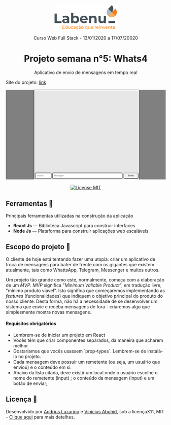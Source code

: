 <p align="center">
<img src="./assets/Labenu.png" alt="slogan Labenu" width="200px">
</p>

<p align="center">Curso Web Full Stack - 13/01/2020 a 17/07/20020</p>


<h1 align="center">
Projeto semana n°5: Whats4
</h1>

<p align="center">Aplicativo de envio de mensagens em tempo real</p>

Site do projeto: [link](http://freezing-kittens.surge.sh/)

<img src="./assets/gif-whats4.gif" alt="gif-projeto-whats4"></img>

<p align="center">
  <a href="https://opensource.org/licenses/MIT">
    <img src="https://img.shields.io/badge/License-MIT-blue.svg" alt="License MIT">
  </a>
</p>


## Ferramentas :wrench:
Principais ferramentas utilizadas na construção da aplicação

- **React Js** — Biblioteca Javascript para construir interfaces
- **Node Js** — Plataforma para construir aplicações web escaláveis

## Escopo do projeto :pushpin:
O cliente de hoje está tentando fazer uma utopia: criar um aplicativo de troca de mensagens para bater de frente com os gigantes que existem atualmente, tais como WhattsApp, Telegram, Messenger e muitos outros. 

Um projeto tão grande como este, normalmente, começa com a elaboração de um *MVP*. *MVP* significa "*Minimum Valiable Product*", em tradução livre, "mínimo produto viável". Isto significa que começaremos implementando as *features* (funcionalidades) que indiquem o objetivo principal do produto do nosso cliente. Desta forma, não há a necessidade de se desenvolver um sistema que envie e receba mensagens de fora - criaremos algo que simplesmente mostra novas mensagens.

#### Requisitos obrigatórios ####
<ul>
 <li>Lembrem-se de iniciar um projeto em React

 <li>Vocês têm que criar componentes separados, da maneira que acharem melhor

 <li>Gostaríamos que vocês usassem `prop-types`. Lembrem-se de instalá-lo no projeto.

 <li>Cada mensagem deve possuir um remetente (ou seja, um usuário que enviou) e o conteúdo em si.

 <li>Abaixo da lista citada, deve existir um local onde o usuário escolhe o nome do remetente (input) ; o conteúdo da mensagem (input) e um botão de enviar;

 </ul>
 

## Licença :page_with_curl:

Desenvolvido por [Andrius Lazarino](https://github.com/andriusrl) e [Vinícius Abuhid](https://github.com/ViniciusAbuhid), sob a licençaX11, MIT - [Clique aqui](https://opensource.org/licenses/MIT) para mais detelhes.
